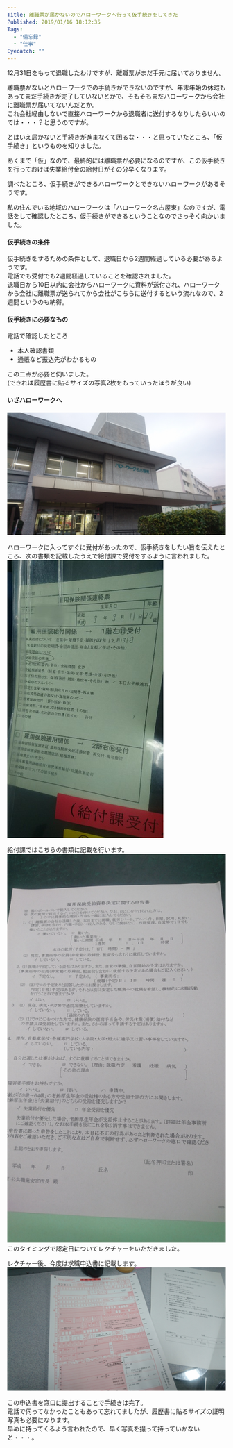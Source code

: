 ```yaml
---
Title: 離職票が届かないのでハローワークへ行って仮手続きをしてきた
Published: 2019/01/16 18:12:35
Tags:
  - "備忘録"
  - "仕事"
Eyecatch: ""
---
```

12月31日をもって退職したわけですが、離職票がまだ手元に届いておりません。  

<?# OEmbed "https://boxil.jp/beyond/a5341/" /?>



離職票がないとハローワークでの手続きができないのですが、年末年始の休暇もあってまだ手続きが完了していないとかで、そもそもまだハローワークから会社に離職票が届いてないんだとか。  
これ会社経由しないで直接ハローワークから退職者に送付するなりしたらいいのでは・・・？と思うのですが。  

とはいえ届かないと手続きが進まなくて困るな・・・と思っていたところ、「仮手続き」というものを知りました。  


<?# OEmbed "https://www.knoki.net/qa/risyokuhyou/" /?>

あくまで「仮」なので、最終的には離職票が必要になるのですが、この仮手続きを行っておけば失業給付金の給付日がその分早くなります。  

調べたところ、仮手続きができるハローワークとできないハローワークがあるそうです。  

私の住んでいる地域のハローワークは「ハローワーク名古屋東」なのですが、電話をして確認したところ、仮手続きができるということなのでさっそく向かいました。   

#### 仮手続きの条件  

仮手続きをするための条件として、退職日から2週間経過している必要があるようです。  
電話でも受付でも2週間経過していることを確認されました。  
退職日から10日以内に会社からハローワークに資料が送付され、ハローワークから会社に離職票が送られてから会社がこちらに送付するという流れなので、2週間というのも納得。  

#### 仮手続きに必要なもの  

電話で確認したところ  

* 本人確認書類  
* 通帳など振込先がわかるもの  

この二点が必要と伺いました。  
(できれば履歴書に貼るサイズの写真2枚をもっていったほうが良い)



#### いざハローワークへ  
![](20190115161320.jpg) 

ハローワークに入ってすぐに受付があったので、仮手続きをしたい旨を伝えたところ、次の書類を記載したうえで給付課で受付をするように言われました。  
![](20190115211305.jpg) 

給付課ではこちらの書類に記載を行います。  
![](20190115163533.jpg)   
このタイミングで認定日についてレクチャーをいただきました。  

レクチャー後、今度は求職申込書に記載します。  
![](20190115164745.jpg) 

この申込書を窓口に提出することで手続きは完了。  
電話で伺ってなかったこともあって忘れてましたが、履歴書に貼るサイズの証明写真も必要になります。  
早めに持ってくるよう言われたので、早く写真を撮って持っていかないと・・・。  

